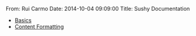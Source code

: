 From: Rui Carmo
Date: 2014-10-04 09:09:00
Title: Sushy Documentation

* [Basics](docs/basics)
* [Content Formatting](docs/content)
